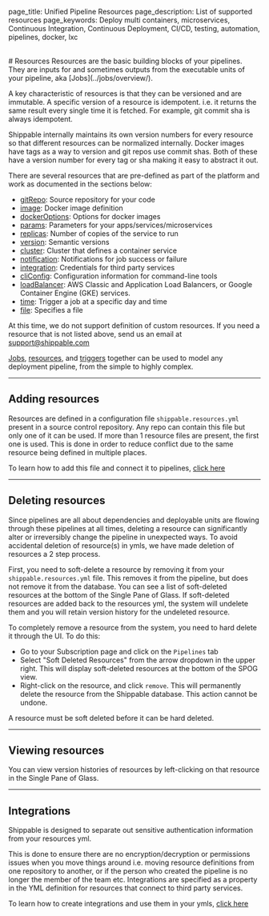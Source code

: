 page_title: Unified Pipeline Resources
page_description: List of supported resources
page_keywords: Deploy multi containers, microservices, Continuous Integration, Continuous Deployment, CI/CD, testing, automation, pipelines, docker, lxc

<br>
# Resources
Resources are the basic building blocks of your pipelines. They are inputs for and sometimes outputs from the executable units of your pipeline, aka [Jobs](../jobs/overview/).

A key characteristic of resources is that they can be versioned and are immutable. A specific version of a resource is idempotent. i.e. it returns the same result every single time it is fetched. For example, git commit sha is always idempotent.

Shippable internally maintains its own version numbers for every resource so that different resources can be normalized internally. Docker images have tags as a way to version and git repos use commit shas. Both of these have a version number for every tag or sha making it easy to abstract it out.

There are several resources that are pre-defined as part of the platform and work as documented in the sections below:

- [gitRepo](gitRepo/): Source repository for your code
- [image](image/): Docker image definition
- [dockerOptions](dockerOptions/): Options for docker images
- [params](params/): Parameters for your apps/services/microservices
- [replicas](replicas/): Number of copies of the service to run
- [version](version/): Semantic versions
- [cluster](cluster/): Cluster that defines a container service
- [notification](notification/): Notifications for job success or failure
- [integration](integration/): Credentials for third party services
- [cliConfig](cliConfig/): Configuration information for command-line tools
- [loadBalancer](loadBalancer/): AWS Classic and Application Load Balancers, or Google Container Engine (GKE) services.
- [time](time/): Trigger a job at a specific day and time
- [file](file/): Specifies a file

At this time, we do not support definition of custom resources. If you need a resource that is not listed above, send us an email at [support@shippable.com](mailto:support@shippable.com)

[Jobs](../jobs/overview/), [resources](../resources/overview/), and [triggers](../triggers/) together can be used to model any deployment pipeline, from the simple to highly complex.

---
## Adding resources
Resources are defined in a configuration file `shippable.resources.yml` present in a source control repository. Any repo can contain this file but only one of it can be used. If more than 1 resource files are present, the first one is used. This is done in order to reduce conflict due to the same resource being defined in multiple places.

To learn how to add this file and connect it to pipelines, [click here ](/tutorials/pipelines/howToAddSyncRepos/)

---
## Deleting resources

Since pipelines are all about dependencies and deployable units are flowing through these pipelines at all times, deleting a resource can significantly alter or irreversibly change the pipeline in unexpected ways. To avoid accidental deletion of resource(s) in ymls, we have made deletion of resources a 2 step process.

First, you need to soft-delete a resource by removing it from your `shippable.resources.yml` file. This removes it from the pipeline, but does not remove it from the database. You can see a list of soft-deleted resources at the bottom of the Single Pane of Glass. If soft-deleted resources are added back to the resources yml, the system will undelete them and you will retain version history for the undeleted resource.

To completely remove a resource from the system, you need to hard delete it through the UI. To do this:

* Go to your Subscription page and click on the `Pipelines` tab
* Select "Soft Deleted Resources" from the arrow dropdown in the upper right. This will display soft-deleted resources at the bottom of the SPOG view.
* Right-click on the resource, and click `remove`. This will permanently delete the resource from the Shippable database. This action cannot be undone.

A resource must be soft deleted before it can be hard deleted.

---
## Viewing resources
You can view version histories of resources by left-clicking on that resource in the Single Pane of Glass.

---
<a name="integration"></a>
## Integrations
Shippable is designed to separate out sensitive authentication information from your resources yml.

This is done to ensure there are no encryption/decryption or permissions issues when you move things around i.e. moving resource definitions from one repository to another, or if the person who created the pipeline is no longer the member of the team etc. Integrations are specified as a property in the YML definition for resources that connect to third party services.

To learn how to create integrations and use them in your ymls, [click here](../../integrations/overview/)
